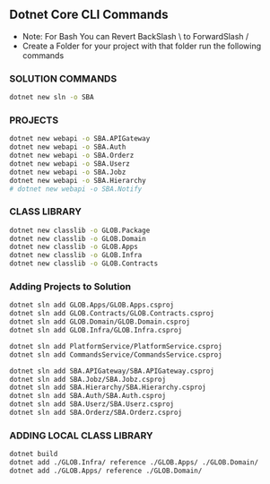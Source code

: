 ## Dotnet Core CLI Commands
- Note: For Bash You can Revert BackSlash \ to ForwardSlash /
- Create a Folder for your project with that folder run the following commands

### SOLUTION COMMANDS
```bash
dotnet new sln -o SBA
```
### PROJECTS
```bash
dotnet new webapi -o SBA.APIGateway
dotnet new webapi -o SBA.Auth
dotnet new webapi -o SBA.Orderz
dotnet new webapi -o SBA.Userz
dotnet new webapi -o SBA.Jobz
dotnet new webapi -o SBA.Hierarchy
# dotnet new webapi -o SBA.Notify
```

### CLASS LIBRARY
```bash
dotnet new classlib -o GLOB.Package
dotnet new classlib -o GLOB.Domain
dotnet new classlib -o GLOB.Apps
dotnet new classlib -o GLOB.Infra
dotnet new classlib -o GLOB.Contracts
```
### Adding Projects to Solution
```bash
dotnet sln add GLOB.Apps/GLOB.Apps.csproj
dotnet sln add GLOB.Contracts/GLOB.Contracts.csproj
dotnet sln add GLOB.Domain/GLOB.Domain.csproj
dotnet sln add GLOB.Infra/GLOB.Infra.csproj

dotnet sln add PlatformService/PlatformService.csproj
dotnet sln add CommandsService/CommandsService.csproj

dotnet sln add SBA.APIGateway/SBA.APIGateway.csproj
dotnet sln add SBA.Jobz/SBA.Jobz.csproj
dotnet sln add SBA.Hierarchy/SBA.Hierarchy.csproj
dotnet sln add SBA.Auth/SBA.Auth.csproj
dotnet sln add SBA.Userz/SBA.Userz.csproj
dotnet sln add SBA.Orderz/SBA.Orderz.csproj

```

### ADDING LOCAL CLASS LIBRARY
```bash
dotnet build
dotnet add ./GLOB.Infra/ reference ./GLOB.Apps/ ./GLOB.Domain/
dotnet add ./GLOB.Apps/ reference ./GLOB.Domain/
```



